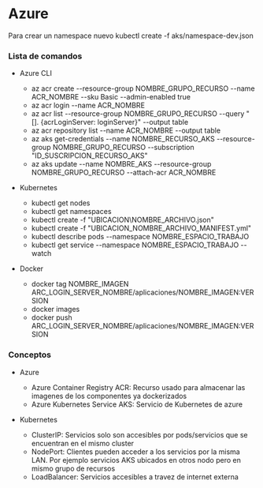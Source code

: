 # Azure

Para crear un namespace nuevo kubectl create -f aks/namespace-dev.json


### Lista de comandos

* Azure CLI
  * az acr create --resource-group NOMBRE_GRUPO_RECURSO --name ACR_NOMBRE --sku Basic --admin-enabled true
  * az acr login --name ACR_NOMBRE
  * az acr list --resource-group NOMBRE_GRUPO_RECURSO --query "[]. {acrLoginServer: loginServer}" --output table
  * az acr repository list --name ACR_NOMBRE --output table
  * az aks get-credentials --name NOMBRE_RECURSO_AKS --resource-group NOMBRE_GRUPO_RECURSO --subscription "ID_SUSCRIPCION_RECURSO_AKS"
  * az aks update --name NOMBRE_AKS  --resource-group NOMBRE_GRUPO_RECURSO --attach-acr ACR_NOMBRE

* Kubernetes
  * kubectl get nodes
  * kubectl get namespaces
  * kubectl create -f "UBICACION\NOMBRE_ARCHIVO.json"
  * kubectl create -f "UBICACION_NOMBRE_ARCHIVO_MANIFEST.yml"
  * kubectl describe pods --namespace NOMBRE_ESPACIO_TRABAJO
  * kubectl get service --namespace NOMBRE_ESPACIO_TRABAJO --watch

* Docker
  * docker tag NOMBRE_IMAGEN ARC_LOGIN_SERVER_NOMBRE/aplicaciones/NOMBRE_IMAGEN:VERSION
  * docker images
  * docker push ARC_LOGIN_SERVER_NOMBRE/aplicaciones/NOMBRE_IMAGEN:VERSION

### Conceptos

* Azure
  * Azure Container Registry ACR: Recurso usado para almacenar las imagenes de los componentes ya dockerizados
  * Azure Kubernetes Service AKS: Servicio de Kubernetes de azure

* Kubernetes
  * ClusterIP: Servicios solo son accesibles por pods/servicios que se encuentran en el mismo cluster
  * NodePort: Clientes pueden acceder a los servicios por la misma LAN. Por ejemplo servicios AKS ubicados en otros nodo pero en mismo grupo de recursos
  * LoadBalancer: Servicios accesibles a travez de internet externa
